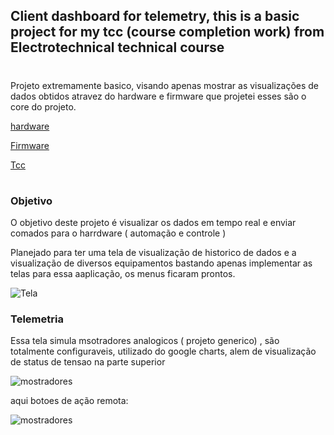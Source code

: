 ## **Client dashboard for telemetry, this is a basic project for my tcc (course completion work) from Electrotechnical technical course**
#
Projeto extremamente basico, visando apenas mostrar as visualizações de dados obtidos atravez do hardware e firmware que projetei esses são o core do projeto.


<a href="https://github.com/ricardocvel" title="Clique e acesse agora!">hardware</a>

<a href="https://github.com/ricardocvel/FirmwareTccTelemetria" title="Clique e acesse agora!">Firmware</a>

<a href="https://github.com/ricardocvel/tcc-eletrotecnica/blob/master/tcc%20eletrotecnica.pdf" title="Clique e acesse agora!">Tcc</a>

#

### **Objetivo**

O objetivo deste projeto é visualizar os dados em tempo real e enviar comados para o harrdware ( automação e controle ) 

Planejado para ter uma tela de visualização de historico de dados e a visualização de diversos equipamentos bastando apenas implementar as telas para essa aaplicação, os menus ficaram prontos.

![Tela](https://github.com/ricardocvel/flowtrack/blob/master/src/assets/outers/Tela,%20grande.JPG?raw=true)

### **Telemetria**

Essa tela simula msotradores analogicos ( projeto generico) , são totalmente configuraveis, utilizado do google charts, alem de visualização de status de tensao na parte superior

![mostradores](https://github.com/ricardocvel/flowtrack/blob/master/src/assets/outers/mostradores.JPG?raw=true)

aqui botoes de ação remota:


![mostradores](https://github.com/ricardocvel/flowtrack/blob/master/src/assets/outers/buttons.JPG?raw=true)
